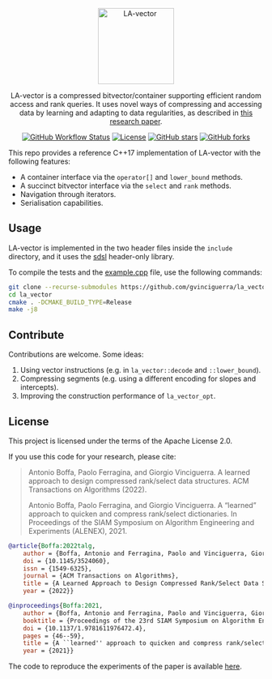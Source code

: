 <p align="center"><img alt="LA-vector" src="http://pages.di.unipi.it/vinciguerra/img/la_vector.svg" height="150"></p>

<p align="center">
LA-vector is a compressed bitvector/container supporting efficient random access and rank queries. It uses novel ways of compressing and accessing data by learning and adapting to data regularities, as described in <a href="https://dl.acm.org/doi/pdf/10.1145/3524060">this research paper</a>.
</p>

<p align="center">
  <a href="https://github.com/gvinciguerra/la_vector/actions?query=workflow%3Abuild"><img src="https://img.shields.io/github/actions/workflow/status/gvinciguerra/la_vector/build.yml" alt="GitHub Workflow Status"></a>
  <a href="https://github.com/gvinciguerra/la_vector/blob/master/LICENSE"><img src="https://img.shields.io/github/license/gvinciguerra/la_vector" alt="License"></a>
  <a href="https://github.com/gvinciguerra/la_vector/stargazers"><img src="https://img.shields.io/github/stars/gvinciguerra/la_vector" alt="GitHub stars"></a>
  <a href="https://github.com/gvinciguerra/la_vector/network/members"><img alt="GitHub forks" src="https://img.shields.io/github/forks/gvinciguerra/la_vector"></a>
</p>

This repo provides a reference C++17 implementation of LA-vector with the following features:

- A container interface via the `operator[]` and `lower_bound` methods.
- A succinct bitvector interface via the `select` and `rank` methods.
- Navigation through iterators.
- Serialisation capabilities.

## Usage

LA-vector is implemented in the two header files inside the `include` directory, and it uses the [sdsl](https://github.com/xxsds/sdsl-lite) header-only library.

To compile the tests and the [example.cpp](example.cpp) file, use the following commands:

```sh
git clone --recurse-submodules https://github.com/gvinciguerra/la_vector.git
cd la_vector
cmake . -DCMAKE_BUILD_TYPE=Release
make -j8
```

## Contribute

Contributions are welcome. Some ideas:

1. Using vector instructions (e.g. in `la_vector::decode` and `::lower_bound`).
2. Compressing segments (e.g. using a different encoding for slopes and intercepts).
3. Improving the construction performance of `la_vector_opt`.

## License

This project is licensed under the terms of the Apache License 2.0.

If you use this code for your research, please cite:

> Antonio Boffa, Paolo Ferragina, and Giorgio Vinciguerra. A learned approach to design compressed rank/select data structures. ACM Transactions on Algorithms (2022).
>
> Antonio Boffa, Paolo Ferragina, and Giorgio Vinciguerra. A “learned” approach to quicken and compress rank/select dictionaries. In Proceedings of the SIAM Symposium on Algorithm Engineering and Experiments (ALENEX), 2021.

```bibtex
@article{Boffa:2022talg,
	author = {Boffa, Antonio and Ferragina, Paolo and Vinciguerra, Giorgio},
	doi = {10.1145/3524060},
	issn = {1549-6325},
	journal = {ACM Transactions on Algorithms},
	title = {A Learned Approach to Design Compressed Rank/Select Data Structures},
	year = {2022}}

@inproceedings{Boffa:2021,
	author = {Boffa, Antonio and Ferragina, Paolo and Vinciguerra, Giorgio},
	booktitle = {Proceedings of the 23rd SIAM Symposium on Algorithm Engineering and Experiments (ALENEX)},
	doi = {10.1137/1.9781611976472.4},
	pages = {46--59},
	title = {A ``learned'' approach to quicken and compress rank/select dictionaries},
	year = {2021}}
```

The code to reproduce the experiments of the paper is available [here](https://github.com/aboffa/Learned-Compressed-Rank-Select-TALG22).
